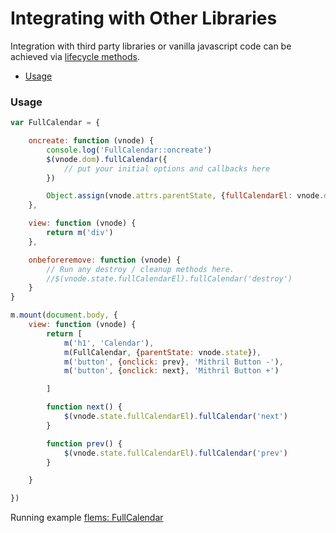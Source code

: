 # Integrating with Other Libraries
Integration with third party libraries or vanilla javascript code can be achieved via [lifecycle methods](lifecycle-methods.md).

- [Usage](#usage)

### Usage
```javascript
var FullCalendar = {

	oncreate: function (vnode) {
		console.log('FullCalendar::oncreate')
		$(vnode.dom).fullCalendar({
			// put your initial options and callbacks here
		})

		Object.assign(vnode.attrs.parentState, {fullCalendarEl: vnode.dom})
	},

	view: function (vnode) {
		return m('div')
	},

	onbeforeremove: function (vnode) {
		// Run any destroy / cleanup methods here.
		//$(vnode.state.fullCalendarEl).fullCalendar('destroy')
	}
}

m.mount(document.body, {
	view: function (vnode) {
		return [
			m('h1', 'Calendar'),
			m(FullCalendar, {parentState: vnode.state}),
			m('button', {onclick: prev}, 'Mithril Button -'),
			m('button', {onclick: next}, 'Mithril Button +')

		]

		function next() {
			$(vnode.state.fullCalendarEl).fullCalendar('next')
		}

		function prev() {
			$(vnode.state.fullCalendarEl).fullCalendar('prev')
		}

	}

})

```

Running example [flems: FullCalendar](https://flems.io/#0=N4IgZglgNgpgziAXAbVAOwIYFsZJAOgAsAXLKEAGhAGMB7NYmBvAHigjQGsACAJxigBeADog4xAJ6w4hGDGKjuhfmBEgSxAA5xEAel3UAJmgBWcfNSi0ArobBQM-C7Sy6MJjAA9d7AEZxdMGsoKGoMWDRDR10AZnwAdnwABkDg0PCmKN58LA4LODhRAD4QAF8KdGxcRAIzShp6RmYagDdHbgAxNIBhDMj2wW5gYTQR4WJ6an4MRkRuILRqYgh6bgAKFrRaQxgASiGxhWI6NDhaWHwrAHM1gHIukN6oft5EREnpxlvdw-GAEg2Wx2+EMLl2+CCjz6WTWw1GR3G+m4mmsxG4EhsvG4HAgy3C3FommW9Dg3AwkW4YRCvgw1E4pNk-F+xFKP1G8PGAHlfCYYEt8BgChArmhAdsYALiMReOZNI4mMQAMrEGYwChDSFQJ6ZRwAUSgc024pBLlZh3KY3hLQgMAA7nMFksVmh1kadvs4eNxvxiNZeC6sHdDBAWt9zRRLeN6L4YGBaPx+FhaC0YA7rItiS6xe6DhziEiAErpsloCTcHbiXi0Mu6SmwcnWTTcHDEQjbBkwJzM-QAt0S8SqiE9aF6qDgzXal5B+DS6th+GlEaL9lYHI2BhrUHUaw4Bj4XzbCTqz3Ea12tMZ52uoF7XNe6XyP0u5DM8aB26EACMt3Vt0nWW+CM8zfNYHi1EdeGPOV+AYZVVUNG98AHRhWSA+8QNuXxUQmNAfzvBEjkmdg6TmTR+BaV8WV-ABZXFlGgbgACFsNWABaQDKPfLCpXoPCT3QnDLAgEjuDQGBPAUYCqO4W5aNbXgGOYniXQAannZkAF1IyOR1M1E8TiDWD1KN7RDkIlCcIP1cdhwiGFbjEiT1KOZdmV0q8yJgFojPw+9TONcyhyhOzRxs4KdV4O5PNDNl71chdLVZMoKhATAcDwfIECoE4mmIPAyg0qh2C4BAUEqdKalyeToHqP1yBqDRtD0XR000TgrmcVwqvoqAAAFP3wAaAFZdG6hSoHwOoqEkTRqhAOpynKuak13PKqDqvBGp0fRWvazrRpcBVeoAJkGgBOfBjoO1bJqykAZrmhaUrSx6AEdrE7CRat4er1ClJqdrQNqOroVwTHez7eriU7P10YNxF0cGPt4CRbvqB68Cepa8E1KkIu+36tua3aQZcVIQjxl4oYSZI4YgBHcYgtHpokWbMYQUoNNKIA)